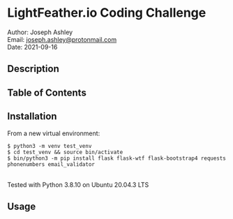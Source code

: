 # LightFeather.io Coding Challenge 
Author: Joseph Ashley <br>
Email: <joseph.ashley@protonmail.com> <br>
Date: 2021-09-16 


## Description



## Table of Contents



## Installation
From a new virtual environment:<br>
```
$ python3 -m venv test_venv
$ cd test_venv && source bin/activate
$ bin/python3 -m pip install flask flask-wtf flask-bootstrap4 requests phonenumbers email_validator
```
<br>Tested with Python 3.8.10 on Ubuntu 20.04.3 LTS

## Usage
